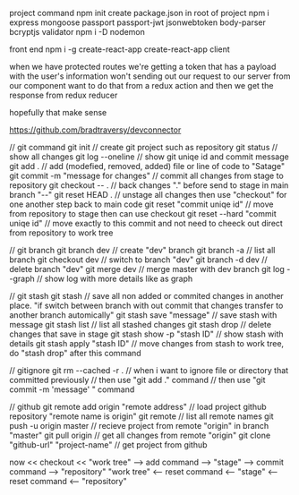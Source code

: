 project command
npm init    create package.json in root of project
npm i express mongoose passport passport-jwt jsonwebtoken body-parser bcryptjs validator
npm i -D nodemon

front end
npm i -g create-react-app
create-react-app client

when we have protected routes we're getting a token that has a payload with the user's information
won't sending out our request to our server from our component
want to do that from a redux action and then we get the response 
from redux reducer




hopefully that make sense


https://github.com/bradtraversy/devconnector



// git command
git init                                   // create git project such as repository
git status                                // show all changes
git log --oneline                        //  show git uniqe id and commit message
git add .                               // add (modefied, removed, added) file or line of code to "Satage"
git commit -m "message for changes"    // commit all changes from stage to repository
git checkout -- .                     // back changes "." before send to stage in main branch "--"
git reset HEAD .                     // unstage all changes then use "checkout" for one another step back to main code
git reset "commit uniqe id"         //  move from repository to stage then can use checkout 
git reset --hard "commit uniqe id" // move exactly to this commit and not need to cheeck out direct from repository to work tree


// git branch
git branch dev                       // create "dev" branch
git branch -a                       // list all branch
git checkout dev                   // switch to branch "dev"
git branch -d dev                 // delete branch "dev"
git merge dev                    // merge master with dev branch
git log --graph                 // show log with more details like as graph

// git stash
git stash                     // save all non added or commited changes in another place. "if switch between branch with out commit that changes transfer to another branch automically"
git stash save "message"                  // save stash with message 
git stash list                           //  list all stashed changes
git stash drop                          // delete changes that save in stage
git stash show -p  "stash ID"          // show stash with details
git stash apply "stash ID"            // move changes from stash to work tree, do "stash drop" after this command


// gitignore
git rm --cached -r .         // when i want to ignore file or directory that committed previously
                              // then use "git add ." command 
                             // then use "git commit -m 'message' " command

// github
git remote add origin "remote address"         // load project github repository "remote name is origin"
git remote                                    // list all remote names
git push -u origin master                    // recieve project from remote "origin" in branch "master"
git pull origin                             // get all changes from remote "origin"
git clone "github-url"  "project-name"     // get project from github

now      << checkout  <<  "work tree"   -->    add command     -->   "stage"   -->   commit command -->   "repository"
                          "work tree"   <--    reset command   <--   "stage"   <--   reset command <--   "repository"